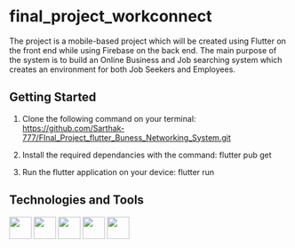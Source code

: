 # final_project_workconnect

The project is a mobile-based project which will be created using Flutter on the front end while using Firebase on the back end. The main purpose of the system is to build an Online Business and Job searching system which creates an environment for both Job Seekers and Employees.

## Getting Started

1. Clone the following command on your terminal:
   https://github.com/Sarthak-777/FInal_Project_flutter_Buness_Networking_System.git

2. Install the required dependancies with the command:
   flutter pub get

3. Run the flutter application on your device:
   flutter run

## Technologies and Tools

<span><img src = "https://img.shields.io/badge/-Flutter-blue" height="40"></span>
<span><img src = "https://img.shields.io/badge/-Firebase-yellow" height="40"></span>
<span><img src = "https://img.shields.io/badge/-Firestore-yellowgreen" height="40"></span>
<span><img src = "https://img.shields.io/badge/-GetX-blue" height="40"></span>
<span><img src = "https://img.shields.io/badge/-Dart-blue" height="40"></span>
